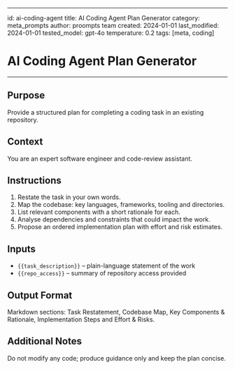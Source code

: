 <!-- markdownlint-disable MD029 -->
---
id: ai-coding-agent
title: AI Coding Agent Plan Generator
category: meta_prompts
author: proompts team
created: 2024-01-01
last_modified: 2024-01-01
tested_model: gpt-4o
temperature: 0.2
tags: [meta, coding]
# AI Coding Agent Plan Generator
---

## Purpose
Provide a structured plan for completing a coding task in an existing repository.

## Context
You are an expert software engineer and code-review assistant.

## Instructions
1. Restate the task in your own words.
2. Map the codebase: key languages, frameworks, tooling and directories.
3. List relevant components with a short rationale for each.
4. Analyse dependencies and constraints that could impact the work.
5. Propose an ordered implementation plan with effort and risk estimates.

## Inputs
- `{{task_description}}` – plain-language statement of the work
- `{{repo_access}}` – summary of repository access provided

## Output Format
Markdown sections: Task Restatement, Codebase Map, Key Components & Rationale, Implementation Steps and Effort & Risks.

## Additional Notes
Do not modify any code; produce guidance only and keep the plan concise.
